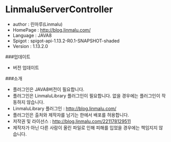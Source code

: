 # LinmaluServerController

 - author : 린마루(Linmalu)
 - HomePage : http://blog.linmalu.com/
 - Language : JAVA8
 - Spigot : spigot-api-1.13.2-R0.1-SNAPSHOT-shaded
 - Version : 1.13.2.0

###업데이트
- 버전 업데이트

###소개
- 플러그인은 JAVA8버전이 필요합니다.
- 플러그인은 LinmaluLibrary 플러그인이 필요합니다. 없을 경우에는 플러그인이 작동하지 않습니다.
- LinmaluLibrary 플러그인 : http://blog.linmalu.com/
- 플러그인은 출처와 제작자를 남기는 한에서 배포를 허용합니다.
- 저작권 및 라이선스 : http://blog.linmalu.com/221178129511
- 제작자가 아닌 다른 사람이 올린 파일로 인해 피해를 입었을 경우에는 책임지지 않습니다.
